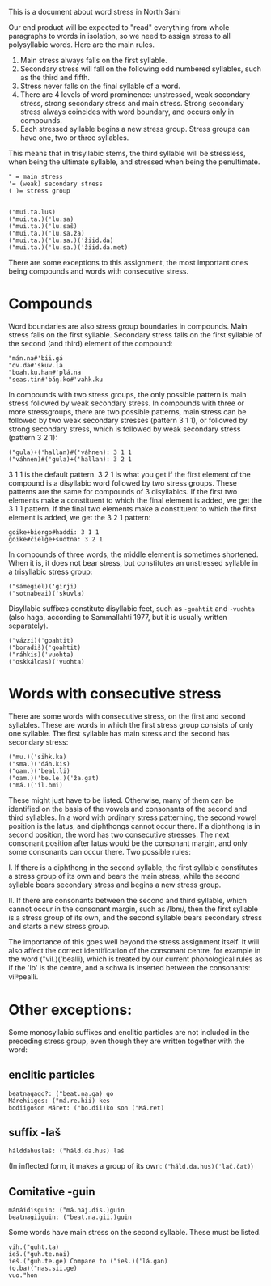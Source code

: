 This is a document about word stress in North Sámi


Our end product will be expected to "read" everything from whole paragraphs to words in isolation, so we need to assign stress to all polysyllabic words. Here are the main rules.


1. Main stress always falls on the first syllable.
2. Secondary stress will fall on the following odd numbered syllables, such as the third and fifth. 
3. Stress never falls on the final syllable of a word.
4. There are 4 levels of word prominence: unstressed, weak secondary stress, strong secondary stress and main stress. Strong secondary stress always coincides with word boundary, and occurs only in compounds.
5. Each stressed syllable begins a new stress group. Stress groups can have one, two or three syllables.




This means that in trisyllabic stems, the third syllable will be stressless, when being the ultimate syllable, and stressed when being the penultimate. 


```
" = main stress
'= (weak) secondary stress
( )= stress group


("mui.ta.lus)
("mui.ta.)('lu.sa)
("mui.ta.)('lu.saš)
("mui.ta.)('lu.sa.ža)
("mui.ta.)('lu.sa.)('žiid.da)
("mui.ta.)('lu.sa.)('žiid.da.met)
```


There are some exceptions to this assignment, the most important ones being compounds and words with consecutive stress.


# Compounds


Word boundaries are also stress group boundaries in compounds. Main stress falls on the first syllable. Secondary stress falls on the first syllable of the second (and third) element of the compound:


```
"mán.na#'bii.gá
"ov.da#'skuv.la
"boah.ku.han#'plá.na
"seas.tin#'báŋ.ko#'vahk.ku
```


In compounds with two stress groups, the only possible pattern is main stress followed by weak secondary stress. In compounds with three or more stressgroups, there are two possible patterns, main stress can be followed by two weak secondary stresses (pattern 3 1 1), or followed by strong secondary stress, which is followed by weak secondary stress (pattern 3 2 1):


```
("gula)+('hallan)#('váhnen): 3 1 1
("váhnen)#('gula)+('hallan): 3 2 1
```


3 1 1 is the default pattern. 3 2 1 is what you get if the first element of the compound is a disyllabic word followed by two stress groups. These patterns are the same for compounds of 3 disyllabics. If the first two elements make a constituent to which the final element is added, we get the 3 1 1 pattern. If the final two elements make a constituent to which the first element is added, we get the 3 2 1 pattern:


```
goike+biergo#haddi: 3 1 1
goike#čielge+suotna: 3 2 1
```


In compounds of three words, the middle element is sometimes shortened. When it is, it does not bear stress, but constitutes an unstressed syllable in a trisyllabic stress group:


```
("sámegiel)('girji)
("sotnabeai)('skuvla)
```


Disyllabic suffixes constitute disyllabic feet, such as
`-goahtit` and `-vuohta` (also haga, according to Sammallahti 1977, but it is usually written separately).


```
("vázzi)('goahtit)
("boradiš)('goahtit)
("ráhkis)('vuohta)
("oskkáldas)('vuohta)
```


# Words with consecutive stress


There are some words with consecutive stress, on the first and second syllables. These are words in which the first stress group consists of only one syllable.  The first syllable has main stress and the second has secondary stress:


```
("mu.)('sihk.ka)
("sma.)('đáh.kis)
("oam.)('beal.li)
("oam.)('be.le.)('ža.gat)
("má.)('il.bmi)
```


These might just have to be listed. Otherwise, many of them can be identified on the basis of the vowels and consonants of the second and third syllables. In a word with ordinary stress patterning, the second vowel position is the latus, and diphthongs cannot occur there. If a diphthong is in second position, the word has two consecutive stresses. The next consonant position after latus would be the consonant margin, and only some consonants can occur there. Two possible rules:


I. If there is a diphthong in the second syllable, the first syllable constitutes a stress group of its own and bears the main stress, while the second syllable bears secondary stress and begins a new stress group.




II. If there are consonants between the second and third syllable, which cannot occur in the consonant margin, such as /lbm/, then the first syllable is a stress group of its own, and the second syllable bears secondary stress and starts a new stress group.


The importance of this goes well beyond the stress assignment itself. It will also affect the correct identification of the consonant centre, for example in the word ("vil.)('bealli), which is treated by our current phonological rules as if the 'lb' is the centre, and a schwa is inserted between the consonants: vilᵊpealli.




# Other exceptions:


Some monosyllabic suffixes and enclitic particles are not included in the preceding stress group, even though they are written together with the word:


## enclitic particles
```
beatnagago?: ("beat.na.ga) go
Márehiiges: ("má.re.hii) kes
bođiigoson Máret: ("bo.đii)ko son ("Má.ret)
```


## suffix -laš
```
hálddahuslaš: ("háld.da.hus) laš
```


(In inflected form, it makes a group of its own: `("háld.da.hus)('lač.čat)`)


## Comitative -guin


```
mánáidisguin: ("má.náj.dis.)guin
beatnagiiguin: ("beat.na.gii.)guin
```


Some words have main stress on the second syllable. These must be listed.


```
vih.("guht.ta) 
ieš.("guh.te.nai)
ieš.("guh.te.ge) Compare to ("ieš.)('lá.gan)
(o.ba)("nas.sii.ge)
vuo."hon
```

